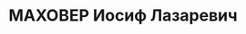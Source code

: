 ---
title: МАХОВЕР Иосиф Лазаревич
description: 'В 1923 управ.делами ЦК РКСМ, с 1923-1927 работник ЦК РКП(б), В .05.1930
  зав. агит.-массовый сектора, с 21.05.1930 зав. отд. агит.и массовых кампаний Сормовского
  РК ВКП(б) г.Н.Новгорода. С 02.1931 в распор.газ.«Правда», пом.С.Орджоникидзе. Арестован
  в 1937, осужден.

  Делегат IV съезда РКСМ, II Всерос.конф.РКСМ'
---